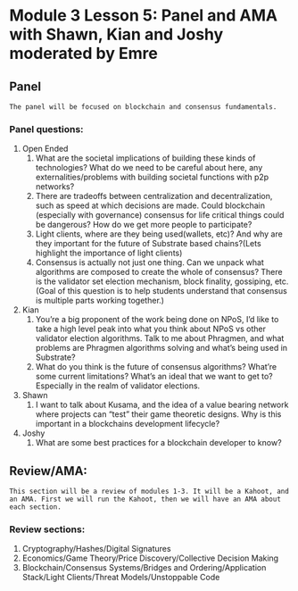 # Module 3 Lesson 5: Panel and AMA with Shawn, Kian and Joshy moderated by Emre

## Panel
	The panel will be focused on blockchain and consensus fundamentals. 

### Panel questions:
1. Open Ended
    1. What are the societal implications of building these kinds of technologies? What do we need to be careful about here, any externalities/problems with building societal functions with p2p networks? 
    2. There are tradeoffs between centralization and decentralization, such as speed at which decisions are made. Could blockchain (especially with governance) consensus for life critical things could be dangerous? How do we get more people to participate?
    3. Light clients, where are they being used(wallets, etc)? And why are they important for the future of Substrate based chains?(Lets highlight the importance of light clients)
    4. Consensus is actually not just one thing. Can we unpack what algorithms are composed to create the whole of consensus? There is the validator set election mechanism, block finality, gossiping, etc. (Goal of this question is to help students understand that consensus is multiple parts working together.)
2. Kian
    1. You’re a big proponent of the work being done on NPoS, I’d like to take a high level peak into what you think about NPoS vs other validator election algorithms. Talk to me about Phragmen, and what problems are Phragmen algorithms solving and what’s being used in Substrate?
    2. What do you think is the future of consensus algorithms? What’re some current limitations? What’s an ideal that we want to get to? Especially in the realm of validator elections.  
3. Shawn
    1.  I want to talk about Kusama, and the idea of a value bearing network where projects can “test” their game theoretic designs. Why is this important in a blockchains development lifecycle?
4. Joshy
    1. What are some best practices for a blockchain developer to know?


## Review/AMA:
	This section will be a review of modules 1-3. It will be a Kahoot, and an AMA. First we will run the Kahoot, then we will have an AMA about each section.

### Review sections:
1. Cryptography/Hashes/Digital Signatures
2. Economics/Game Theory/Price Discovery/Collective Decision Making
3. Blockchain/Consensus Systems/Bridges and Ordering/Application Stack/Light Clients/Threat Models/Unstoppable Code